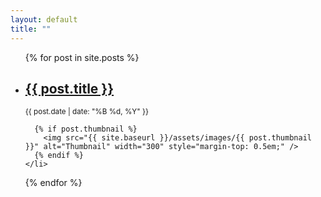 ```yaml
---
layout: default
title: ""
---
```

<style>
  .post-item {
    display: flex;
    align-items: center;
    margin-bottom: 2rem;
    gap: 1rem;
  }

  .post-thumbnail {
    width: 80px;
    height: 80px;
    object-fit: cover;
    border-radius: 6px;
  }

  .post-text {
    flex: 1;
  }

  .post-title {
    margin: 0;
    font-size: 1.25rem;
    font-weight: 600;
  }

  .post-title a {
    text-decoration: none;
    color: #0366d6;
  }

  .post-title a:hover {
    text-decoration: underline;
  }

  .post-date {
    font-size: 0.9rem;
    color: #666;
    margin-top: 0.25rem;
  }
</style>

<ul class="post-list">
  {% for post in site.posts %}
    <li style="margin-bottom: 2em;">
      <h2><a href="{{ site.baseurl }}{{ post.url }}">{{ post.title }}</a></h2>
      <small>{{ post.date | date: "%B %d, %Y" }}</small><br/>

      {% if post.thumbnail %}
        <img src="{{ site.baseurl }}/assets/images/{{ post.thumbnail }}" alt="Thumbnail" width="300" style="margin-top: 0.5em;" />
      {% endif %}
    </li>
  {% endfor %}
</ul>

